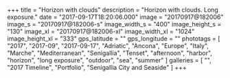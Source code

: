 +++
title = "Horizon with clouds"
description = "Horizon with clouds. Long exposure."
date = "2017-09-17T18:20:06.000"
image = "20170917@182006"
image_s = "20170917@182006-s"
image_width_s = "400"
image_height_s = "130"
image_xl = "20170917@182006-xl"
image_width_xl = "1024"
image_height_xl = "333"
gps_latitude = ""
gps_longitude = ""
phototags = [ "2017", "2017-09", "2017-09-17", "Adriatic", "Ancona", "Europe", "Italy", "Marche", "Mediterranean", "Senigallia", "Tenset", "afternoon", "harbor", "horizon", "long exposure", "outdoor", "sea", "summer" ]
galleries = [ "", "2017 Timeline", "Portfolio", "Senigallia City and Seaside" ]
+++
